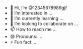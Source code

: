 - 👋 Hi, I’m @12345678989gjf
- 👀 I’m interested in ...
- 🌱 I’m currently learning ...
- 💞️ I’m looking to collaborate on ...
- 📫 How to reach me ...
- 😄 Pronouns: ...
- ⚡ Fun fact: ...

<!---
12345678989gjf/12345678989gjf is a ✨ special ✨ repository because its `README.md` (this file) appears on your GitHub profile.
You can click the Preview link to take a look at your changes.
--->
